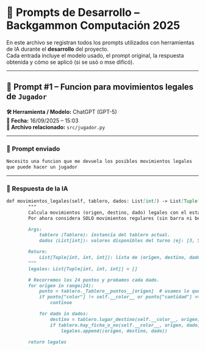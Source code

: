 # 📜 Prompts de Desarrollo – Backgammon Computación 2025  

En este archivo se registran todos los prompts utilizados con herramientas de IA durante el **desarrollo** del proyecto.  
Cada entrada incluye el modelo usado, el prompt original, la respuesta obtenida y cómo se aplicó (si se usó o mse dificó).  

---

## 🔹 Prompt #1 – Funcion para movimientos legales de `Jugador`

**🛠️ Herramienta / Modelo:** ChatGPT (GPT-5)  
**📅 Fecha:** 16/09/2025 – 15:03  
**📂 Archivo relacionado:** `src/jugador.py`  

---

### 📝 Prompt enviado  
```markdown 
Necesito una funcion que me devuela los posibles movimientos legales
que puede hacer un jugador
```
---
### 📝 Respuesta de la IA
```markdown 
def movimientos_legales(self, tablero, dados: List[int]) -> List[Tuple[int, int, int]]:
        """
        Calcula movimientos (origen, destino, dado) legales con el estado actual del tablero.
        Por ahora considera SOLO movimientos regulares (sin barra ni bearing-off).

        Args:
            tablero (Tablero): instancia del tablero actual.
            dados (List[int]): valores disponibles del turno (ej: [3, 5] o [4,4,4,4]).

        Return:
            List[Tuple[int, int, int]]: lista de (origen, destino, dado).
        """
        legales: List[Tuple[int, int, int]] = []

        # Recorremos los 24 puntos y probamos cada dado.
        for origen in range(24):
            punto = tablero._Tablero__puntos__[origen]  # usamos lo que ya tenés
            if punto["color"] != self.__color__ or punto["cantidad"] == 0:
                continue

            for dado in dados:
                destino = tablero.lugar_destino(self.__color__, origen, dado)
                if tablero.hay_ficha_o_no(self.__color__, origen, dado):
                    legales.append((origen, destino, dado))

        return legales
```
